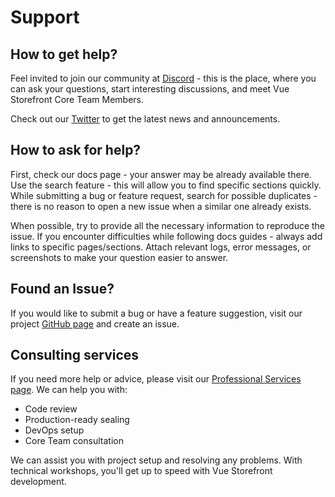 # Support

## How to get help?

Feel invited to join our community at [Discord](http://discord.vuestorefront.io/) - this is the place, where you can ask your questions, start interesting discussions, and meet Vue Storefront Core Team Members.

Check out our [Twitter](https://twitter.com/VueStorefront) to get the latest news and announcements.

## How to ask for help?

First, check our docs page - your answer may be already available there. Use the search feature - this will allow you to find specific sections quickly. While submitting a bug or feature request, search for possible duplicates - there is no reason to open a new issue when a similar one already exists.

When possible, try to provide all the necessary information to reproduce the issue. If you encounter difficulties while following docs guides - always add links to specific pages/sections. Attach relevant logs, error messages, or screenshots to make your question easier to answer.

## Found an Issue?

If you would like to submit a bug or have a feature suggestion, visit our project [GitHub page](https://github.com/vuestorefront/vue-storefront) and create an issue.

## Consulting services

If you need more help or advice, please visit our [Professional Services page](https://www.vuestorefront.io/support). We can help you with:

- Code review
- Production-ready sealing
- DevOps setup
- Core Team consultation

We can assist you with project setup and resolving any problems. With technical workshops, you'll get up to speed with Vue Storefront development.
